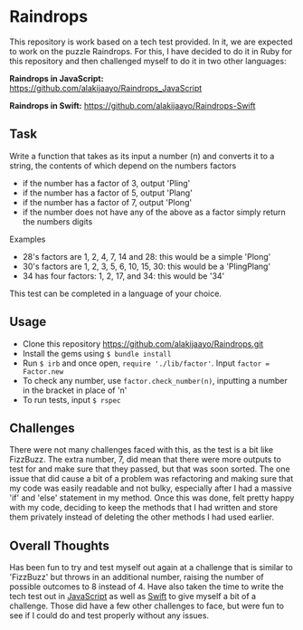 # Raindrops

This repository is work based on a tech test provided. In it, we are expected to work on the puzzle Raindrops. For this, I have decided to do it in Ruby for this repository and then challenged myself to do it in two other languages:

**Raindrops in JavaScript:** https://github.com/alakijaayo/Raindrops_JavaScript

**Raindrops in Swift:** https://github.com/alakijaayo/Raindrops-Swift

## Task

Write a function that takes as its input a number (n) and converts it to a string, the contents of which depend on the numbers factors

- if the number has a factor of 3, output 'Pling'
- if the number has a factor of 5, output 'Plang'
- if the number has a factor of 7, output 'Plong'
- if the number does not have any of the above as a factor simply return the numbers digits

Examples

- 28's factors are 1, 2, 4, 7, 14 and 28: this would be a simple 'Plong'
- 30's factors are 1, 2, 3, 5, 6, 10, 15, 30: this would be a 'PlingPlang'
- 34 has four factors: 1, 2, 17, and 34: this would be '34'

This test can be completed in a language of your choice.

## Usage

- Clone this repository https://github.com/alakijaayo/Raindrops.git
- Install the gems using `$ bundle install`
- Run `$ irb` and once open, `require './lib/factor'`. Input `factor = Factor.new`
- To check any number, use `factor.check_number(n)`, inputting a number in the bracket in place of 'n'
- To run tests, input `$ rspec`

## Challenges

There were not many challenges faced with this, as the test is a bit like FizzBuzz. The extra number, 7, did mean that there were more outputs to test for and make sure that they passed, but that was soon sorted. The one issue that did cause a bit of a problem was refactoring and making sure that my code was easily readable and not bulky, especially after I had a massive 'if' and 'else' statement in my method. Once this was done, felt pretty happy with my code, deciding to keep the methods that I had written and store them privately instead of deleting the other methods I had used earlier.

## Overall Thoughts

Has been fun to try and test myself out again at a challenge that is similar to 'FizzBuzz' but throws in an additional number, raising the number of possible outcomes to 8 instead of 4. Have also taken the time to write the tech test out in [JavaScript](https://github.com/alakijaayo/Raindrops_JavaScript) as well as [Swift](https://github.com/alakijaayo/Raindrops-Swift) to give myself a bit of a challenge. Those did have a few other challenges to face, but were fun to see if I could do and test properly without any issues. 
